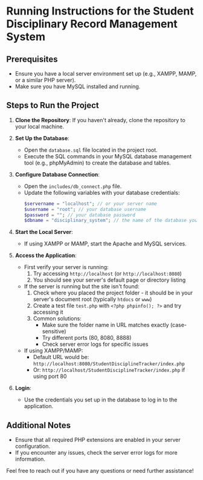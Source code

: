 # Running Instructions for the Student Disciplinary Record Management System

## Prerequisites
- Ensure you have a local server environment set up (e.g., XAMPP, MAMP, or a similar PHP server).
- Make sure you have MySQL installed and running.

## Steps to Run the Project

1. **Clone the Repository**: If you haven't already, clone the repository to your local machine.

2. **Set Up the Database**:
   - Open the `database.sql` file located in the project root.
   - Execute the SQL commands in your MySQL database management tool (e.g., phpMyAdmin) to create the database and tables.

3. **Configure Database Connection**:
   - Open the `includes/db_connect.php` file.
   - Update the following variables with your database credentials:
     ```php
     $servername = "localhost"; // or your server name
     $username = "root"; // your database username
     $password = ""; // your database password
     $dbname = "disciplinary_system"; // the name of the database you created
     ```

4. **Start the Local Server**:
   - If using XAMPP or MAMP, start the Apache and MySQL services.

5. **Access the Application**:
   - First verify your server is running:
     1. Try accessing `http://localhost` (or `http://localhost:8080`)
     2. You should see your server's default page or directory listing
   - If the server is running but the site isn't found:
     1. Check where you placed the project folder - it should be in your server's document root (typically `htdocs` or `www`)
     2. Create a test file `test.php` with `<?php phpinfo(); ?>` and try accessing it
     3. Common solutions:
        - Make sure the folder name in URL matches exactly (case-sensitive)
        - Try different ports (80, 8080, 8888)
        - Check server error logs for specific issues
   - If using XAMPP/MAMP:
     - Default URL would be: `http://localhost:8080/StudentDisciplineTracker/index.php`
     - Or: `http://localhost/StudentDisciplineTracker/index.php` if using port 80

6. **Login**:
   - Use the credentials you set up in the database to log in to the application.

## Additional Notes
- Ensure that all required PHP extensions are enabled in your server configuration.
- If you encounter any issues, check the server error logs for more information.

Feel free to reach out if you have any questions or need further assistance!
